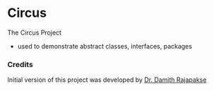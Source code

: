 # Circus
The Circus Project

- used to demonstrate abstract classes, interfaces, packages
### Credits

Initial version of this project was developed by [Dr. Damith Rajapakse](https://github.com/damithc)
